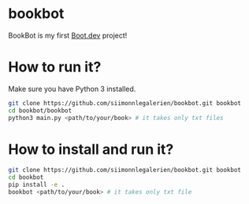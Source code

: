 # bookbot
BookBot is my first [Boot.dev](https://www.boot.dev?bannerlord=siimonnlegalerien) project!

# How to run it?

Make sure you have Python 3 installed.

``` bash
git clone https://github.com/siimonnlegalerien/bookbot.git bookbot
cd bookbot/bookbot
python3 main.py <path/to/your/book> # it takes only txt files
```

# How to install and run it?
```bash
git clone https://github.com/siimonnlegalerien/bookbot.git bookbot
cd bookbot
pip install -e .
bookbot <path/to/your/book> # it takes only txt file
```
